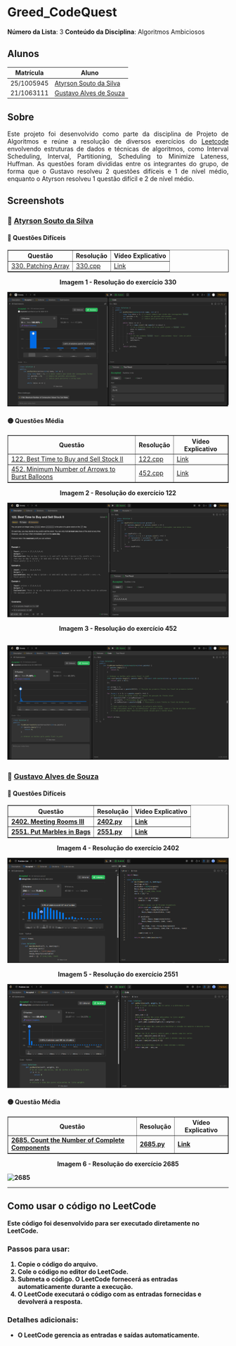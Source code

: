 # Greed_CodeQuest

**Número da Lista**: 3
**Conteúdo da Disciplina**: Algoritmos Ambiciosos

## Alunos

| Matrícula   | Aluno                                                              |
|-------------|--------------------------------------------------------------------|
| 25/1005945  | [Atyrson Souto da Silva](https://github.com/Atyrson)              |
| 21/1063111  | [Gustavo Alves de Souza](https://github.com/gustaallves)          |

## Sobre

<p align="justify">
Este projeto foi desenvolvido como parte da disciplina de Projeto de Algoritmos e reúne a resolução de diversos exercícios do <a href="https://leetcode.com/problemset/">Leetcode</a> envolvendo estruturas de dados e técnicas de algoritmos, como  Interval Scheduling, Interval, Partitioning, Scheduling to Minimize Lateness, Huffman. As questões foram divididas entre os integrantes do grupo, de forma que o Gustavo resolveu 2 questões difíceis e 1 de nível médio, enquanto o Atyrson resolveu 1 questão difícil e 2 de nível médio. 
</p>

## Screenshots

### 👤 [Atyrson Souto da Silva](https://github.com/Atyrson)

#### 🔴 Questões Difíceis

<div align="center">

<table border="1">
  <thead>
    <tr>
      <th>Questão</th>
      <th>Resolução</th>
      <th>Vídeo Explicativo</th>
    </tr>
  </thead>
  <tbody>
    <tr>
      <td><a href="https://leetcode.com/problems/patching-array/">330. Patching Array</a></td>
      <td><a href="./330.cpp">330.cpp</a></td>
      <td><a href="https://youtu.be/fgVYjV_cGeg">Link</a></td>
    </tr>
  </tbody>
</table>

</div>

<div align="center">
  <p><strong>Imagem 1 - Resolução do exercício 330</strong></p>
</div>

![1028](Screenshots/330.png)


#### 🟡 Questões Média

<div align="center">

<table border="1">
  <thead>
    <tr>
      <th>Questão</th>
      <th>Resolução</th>
      <th>Vídeo Explicativo</th>
    </tr>
  </thead>
  <tbody>
    <tr>
      <td><a href="https://leetcode.com/problems/best-time-to-buy-and-sell-stock-ii/">122. Best Time to Buy and Sell Stock II</a></td>
      <td><a href="./122.cpp">122.cpp</a></td>
      <td><a href="https://youtu.be/5-MY5riaWko">Link</a></td>
    </tr>
    <tr>
      <td><a href="https://leetcode.com/problems/minimum-number-of-arrows-to-burst-balloons/">452. Minimum Number of Arrows to Burst Balloons</a></td>
      <td><a href="./452.cpp">452.cpp</a></td>
      <td><a href="https://youtu.be/m7PuU86twPU">Link</a></td>
    </tr>
    
  </tbody>
</table>

<div align="center">
  <p><strong>Imagem 2 - Resolução do exercício 122</strong></p>
</div>

![2290](Screenshots/122.png)

</div>

<div align="center">
  <p><strong>Imagem 3 - Resolução do exercício 452<strong></p>
</div>

![102](Screenshots/452.png)
---


### 👤 [Gustavo Alves de Souza](https://github.com/gustaallves)

#### 🔴 Questões Difíceis

<div align="center">

<table border="1">
  <thead>
    <tr>
      <th>Questão</th>
      <th>Resolução</th>
      <th>Vídeo Explicativo</th>
    </tr>
  </thead>
  <tbody>
    <tr>
      <td><a href="https://leetcode.com/problems/meeting-rooms-iii/">2402. Meeting Rooms III</a></td>
      <td><a href="./2402.py">2402.py</a></td>
      <td><a href="https://youtu.be/Zo3cID--f5A">Link</a></td>
    </tr>
    <tr>
      <td><a href="https://leetcode.com/problems/put-marbles-in-bags/description/">2551. Put Marbles in Bags</a></td>
      <td><a href="./2551.py">2551.py</a></td>
      <td><a href="https://youtu.be/wkD_H-RLiac">Link</a></td>
    </tr>
  </tbody>
</table>

</div>

<div align="center">
  <p><strong>Imagem 4 - Resolução do exercício 2402</strong></p>
</div>

![1489](Screenshots/2402.png)

<div align="center">
  <p><strong>Imagem 5 - Resolução do exercício 2551</strong></p>
</div>

![1579](Screenshots/2551.png)

#### 🟡 Questão Média

<div align="center">

<table border="1">
  <thead>
    <tr>
      <th>Questão</th>
      <th>Resolução</th>
      <th>Vídeo Explicativo</th>
    </tr>
  </thead>
  <tbody>
    <tr>
      <td><a href="https://leetcode.com/problems/count-the-number-of-complete-components/description/">2685. Count the Number of Complete Components</a></td>
      <td><a href="./2685.py">2685.py</a></td>
      <td><a href="https://youtu.be/gYx43vNSVjs">Link</a></td>
    </tr>
  </tbody>
</table>

</div>

<div align="center">
  <p><strong>Imagem 6 - Resolução do exercício 2685</strong></p>
</div>

![2685](Screenshots/2685.png)

---

## Como usar o código no LeetCode

Este código foi desenvolvido para ser executado diretamente no **LeetCode**.

### Passos para usar:

1. **Copie o código** do arquivo.
2. **Cole o código no editor do LeetCode**.
3. **Submeta o código**. O LeetCode fornecerá as entradas automaticamente durante a execução.
4. **O LeetCode executará o código** com as entradas fornecidas e devolverá a resposta.

### Detalhes adicionais:

- O LeetCode gerencia as **entradas e saídas automaticamente**.
